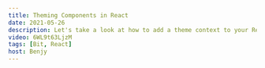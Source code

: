```yaml
---
title: Theming Components in React
date: 2021-05-26
description: Let's take a look at how to add a theme context to your React components so you can easily add theming.
video: 6WL9t63LjzM
tags: [Bit, React]
host: Benjy
---
```

